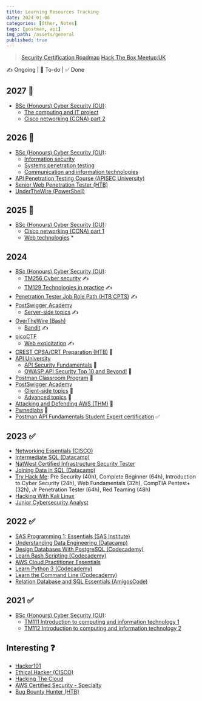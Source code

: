 ```yaml
---
title: Learning Resources Tracking
date: 2024-01-06
categories: [Other, Notes]
tags: [postman, api]
img_path: /assets/general
published: true
---
```


> [Security Certification Roadmap](https://pauljerimy.com/security-certification-roadmap/)
> [Hack The Box Meetup:UK](https://www.meetup.com/hack-the-box-meetup-uk/)

✍️ Ongoing | 🎯 To-do | ✅ Done

## 2027 🎯

- [BSc (Honours) Cyber Security (OU)](https://www.open.ac.uk/courses/computing-it/degrees/bsc-cyber-security-r60):
    - [The computing and IT project](https://msds.open.ac.uk/module-chooser/module-description.aspx?mod=TM470)
    - [Cisco networking (CCNA) part 2](https://msds.open.ac.uk/module-chooser/module-description.aspx?mod=TM357)

## 2026 🎯

- [BSc (Honours) Cyber Security (OU)](https://www.open.ac.uk/courses/computing-it/degrees/bsc-cyber-security-r60):
    - [Information security](https://msds.open.ac.uk/module-chooser/module-description.aspx?mod=TM311)
    - [Systems penetration testing](https://msds.open.ac.uk/module-chooser/module-description.aspx?mod=TM359)
    - [Communication and information technologies](https://msds.open.ac.uk/module-chooser/module-description.aspx?mod=TM255)
- [API Penetration Testing Course (APISEC University)](https://www.apisecuniversity.com/courses/api-penetration-testing)
- [Senior Web Penetration Tester (HTB)](https://academy.hackthebox.com/path/preview/senior-web-penetration-tester)
- [UnderTheWire (PowerShell)](https://underthewire.tech/wargames)

## 2025 🎯

- [BSc (Honours) Cyber Security (OU)](https://www.open.ac.uk/courses/computing-it/degrees/bsc-cyber-security-r60):
    - [Cisco networking (CCNA) part 1](https://msds.open.ac.uk/module-chooser/module-description.aspx?mod=TM257)
    - [Web technologies](https://msds.open.ac.uk/module-chooser/module-description.aspx?mod=TT284) *

## 2024

- [BSc (Honours) Cyber Security (OU)](https://www.open.ac.uk/courses/computing-it/degrees/bsc-cyber-security-r60):
    - [TM256 Cyber security](https://msds.open.ac.uk/students/module.aspx?c=TM256_2024B&cr=1) ✍️
    - [TM129 Technologies in practice](https://msds.open.ac.uk/students/module.aspx?c=TM129_2023J&cr=1) ✍️
- [Penetration Tester Job Role Path (HTB CPTS)](https://academy.hackthebox.com/path/preview/penetration-tester) ✍️
- [PostSwigger Academy](https://portswigger.net/web-security/all-topics)
    - [Server-side topics](https://portswigger.net/web-security/all-topics) ✍️
- [OverTheWire (Bash)](https://overthewire.org/wargames/)
    - [Bandit](https://overthewire.org/wargames/bandit/) ✍️
- [picoCTF](https://picoctf.org/index.html#picogym)
    - [Web exploitation](https://play.picoctf.org/practice?category=1&page=1) ✍️
- [CREST CPSA/CRT Preparation (HTB)](https://academy.hackthebox.com/path/preview/crest-cpsacrt-preparation) 🎯
- [API University](https://www.apisecuniversity.com/#courses)
    - [API Security Fundamentals](https://www.apisecuniversity.com/courses/api-security-fundamentals) 🎯
    - [OWASP API Security Top 10 and Beyond!](https://www.apisecuniversity.com/courses/owasp-api-security-top-10-and-beyond) 🎯
- [Postman Classroom Program](https://www.postman.com/postman/workspace/postman-classroom-program/overview) 🎯
- [PostSwigger Academy](https://portswigger.net/web-security/all-topics)
    - [Client-side topics](https://portswigger.net/web-security/all-topics) 🎯
    - [Advanced topics](https://portswigger.net/web-security/all-topics) 🎯
- [Attacking and Defending AWS (THM)](https://tryhackme.com/path/outline/attackinganddefendingaws) 🎯
- [Pwnedlabs](https://pwnedlabs.io/dashboard) 🎯
- [Postman API Fundamentals Student Expert certification](https://academy.postman.com/postman-api-fundamentals-student-expert-certification-1) ✅

## 2023 ✅

- [Networking Essentials (CISCO)](https://www.netacad.com/courses/networking/networking-essentials)
- [Intermediate SQL (Datacamp)](https://www.datacamp.com/courses/intermediate-sql)
- [NatWest Certified Infrastructure Security Tester](https://drive.google.com/file/d/1viyFopGSW36Lu58TiFbYRsqqlIu3pNw4/view?pli=1)
- [Joining Data in SQL (Datacamp)](https://www.datacamp.com/courses/joining-data-in-sql) 
- [Try Hack Me](https://tryhackme.com/hacktivities#learning-paths): Pre Security (40h), Complete Beginner (64h), Introduction to Cyber Security (24h), Web Fundamentals (32h), CompTIA Pentest+ (32h), Jr Penetration Tester (64h), Red Teaming (48h)
- [Hacking With Kali Linux](https://hackersacademy.com/courses/hacking-with-kali-linux)
- [Junior Cybersecurity Analyst](https://skillsforall.com/career-path/cybersecurity?courseLang=en-US)

## 2022 ✅

- [SAS Programming 1: Essentials (SAS Institute)](https://learn.sas.com/course/view.php?id=118)
- [Understanding Data Engineering (Datacamp)](https://www.datacamp.com/courses/understanding-data-engineering)
- [Design Databases With PostgreSQL (Codecademy)](https://www.codecademy.com/learn/paths/design-databases-with-postgresql)
- [Learn Bash Scripting (Codecademy)](https://www.codecademy.com/learn/bash-scripting)
- [AWS Cloud Practitioner Essentials](https://aws.amazon.com/training/classroom/aws-cloud-practitioner-essentials/)
- [Learn Python 3 (Codecademy)](https://www.codecademy.com/learn/learn-python-3)
- [Learn the Command Line (Codecademy)](https://www.codecademy.com/learn/learn-the-command-line)
- [Relation Database and SQL Essentials (AmigosCode)](https://www.amigoscode.com/courses/sql)

## 2021 ✅

- [BSc (Honours) Cyber Security (OU)](https://www.open.ac.uk/courses/computing-it/degrees/bsc-cyber-security-r60): 
    - [TM111 Introduction to computing and information technology 1](https://msds.open.ac.uk/students/module.aspx?c=TM111_2021D&cr=1)
    - [TM112 Introduction to computing and information technology 2](https://msds.open.ac.uk/students/module.aspx?c=TM112_2021J&cr=1)

## Interesting ❓

- [Hacker101](https://www.hacker101.com/videos)
- [Ethical Hacker (CISCO)](https://skillsforall.com/course/ethical-hacker?courseLang=en-US)
- [Hacking The Cloud](https://hackingthe.cloud/)
- [AWS Certified Security - Specialty](https://aws.amazon.com/certification/certified-security-specialty/)
- [Bug Bounty Hunter (HTB)](https://academy.hackthebox.com/path/preview/bug-bounty-hunter)